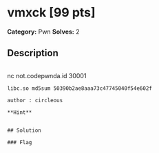 # vmxck [99 pts]

**Category:** Pwn
**Solves:** 2

## Description
>```
nc not.codepwnda.id 30001
```
libc.so md5sum 50390b2ae8aaa73c47745040f54e602f

author : circleous

**Hint**


## Solution

### Flag

